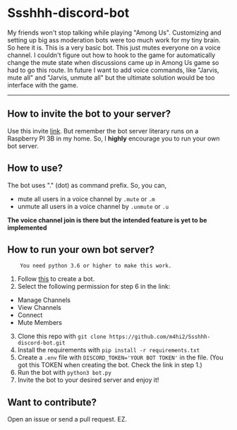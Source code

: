 # Ssshhh-discord-bot
My friends won't stop talking while playing "Among Us". Customizing and setting up big ass moderation bots were too much work for my tiny brain. So here it is.
This is a very basic bot. This just mutes everyone on a voice channel. I couldn't figure out how to hook to the game for automatically change the mute state when discussions
came up in Among Us game so had to go this route. In future I want to add voice commands, like "Jarvis, mute all" and "Jarvis, unmute all" but the ultimate solution
would be too interface with the game.



----
## How to invite the bot to your server? 
Use this invite [link](https://discord.com/api/oauth2/authorize?client_id=753424617485631561&permissions=282067984&scope=bot). But remember the bot server literary runs
on a Raspberry PI 3B in my home. So, I **highly** encourage you to run your own bot server. 

## How to use? 
The bot uses "." (dot) as command prefix. So, you can, 
- mute all users in a voice channel by `.mute` or `.m`
- unmute all users in a voice channel by `.unmute` or `.u`

**The voice channel join is there but the intended feature is yet to be implemented** 

## How to run your own bot server? 
        You need python 3.6 or higher to make this work. 

1. Follow [this](https://discordpy.readthedocs.io/en/latest/discord.html) to create a bot. 
2. Select the following permission for step 6 in the link: 
  - Manage Channels
  - View Channels
  - Connect
  - Mute Members
  
3. Clone this repo with `git clone https://github.com/m4hi2/Ssshhh-discord-bot.git`
4. Install the requirements with `pip install -r requirements.txt`
5. Create a `.env` file with `DISCORD_TOKEN='YOUR BOT TOKEN'` in the file. (You got this TOKEN when creating the bot. Check the link in step 1.)
7. Run the bot with `python3 bot.py`
8. Invite the bot to your desired server and enjoy it!

## Want to contribute? 
Open an issue or send a pull request. EZ. 
